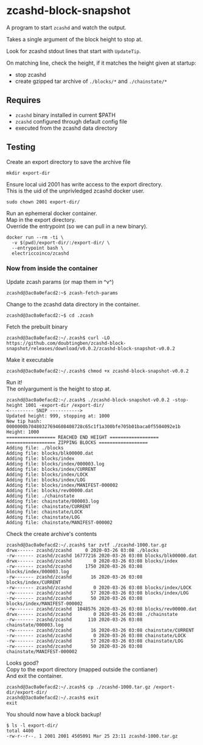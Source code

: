 # zcashd-block-snapshot

A program to start `zcashd` and watch the output.

Takes a single argument of the block height to stop at.

Look for zcashd stdout lines that start with `UpdateTip`.

On matching line, check the height, if it matches the height given at startup:
- stop zcashd
- create gzipped tar archive of `./blocks/*` and `./chainstate/*`

## Requires

- `zcashd` binary installed in current $PATH
- `zcashd` configured through default config file
- executed from the zcashd data directory

## Testing

Create an export directory to save the archive file
```
mkdir export-dir
```

Ensure local uid 2001 has write access to the export directory.  
This is the uid of the unprivledged zcashd docker user.
```
sudo chown 2001 export-dir/
```

Run an ephemeral docker container.  
Map in the export directory.  
Override the entrypoint (so we can pull in a new binary).  

```
docker run --rm -ti \
  -v $(pwd)/export-dir/:/export-dir/ \
  --entrypoint bash \
  electriccoinco/zcashd
```

### Now **from inside the container**  
Update zcash params (or map them in ^v^)

```
zcashd@3ac0a0efacd2:~$ zcash-fetch-params
```

Change to the zcashd data directory in the container.
```
zcashd@3ac0a0efacd2:~$ cd .zcash
```

Fetch the prebuilt binary
```
zcashd@3ac0a0efacd2:~/.zcash$ curl -LO https://github.com/doubtingben/zcashd-block-snapshot/releases/download/v0.0.2/zcashd-block-snapshot-v0.0.2
```

Make it executable
```
zcashd@3ac0a0efacd2:~/.zcash$ chmod +x zcashd-block-snapshot-v0.0.2
```

Run it!  
The onlyargument is the height to stop at.
```
zcashd@3ac0a0efacd2:~/.zcash$ ./zcashd-block-snapshot-v0.0.2 -stop-height 1001 -export-dir /export-dir/
<--------- SNIP ----------->
Updated height: 999, stopping at: 1000
New tip hash: 0000000b70480327694608408728c65c1f1a300bfe705b01baca0f5504092e1b Height: 1000
================== REACHED END HEIGHT ==================
================== ZIPPING BLOCKS ==================
Adding file: ./blocks
Adding file: blocks/blk00000.dat
Adding file: blocks/index
Adding file: blocks/index/000003.log
Adding file: blocks/index/CURRENT
Adding file: blocks/index/LOCK
Adding file: blocks/index/LOG
Adding file: blocks/index/MANIFEST-000002
Adding file: blocks/rev00000.dat
Adding file: ./chainstate
Adding file: chainstate/000003.log
Adding file: chainstate/CURRENT
Adding file: chainstate/LOCK
Adding file: chainstate/LOG
Adding file: chainstate/MANIFEST-000002
```

Check the create archive's contents
```
zcashd@3ac0a0efacd2:~/.zcash$ tar zvtf ./zcashd-1000.tar.gz 
drwx------ zcashd/zcashd     0 2020-03-26 03:08 ./blocks
-rw------- zcashd/zcashd 16777216 2020-03-26 03:08 blocks/blk00000.dat
drwx------ zcashd/zcashd        0 2020-03-26 03:08 blocks/index
-rw------- zcashd/zcashd     1750 2020-03-26 03:08 blocks/index/000003.log
-rw------- zcashd/zcashd       16 2020-03-26 03:08 blocks/index/CURRENT
-rw------- zcashd/zcashd        0 2020-03-26 03:08 blocks/index/LOCK
-rw------- zcashd/zcashd       57 2020-03-26 03:08 blocks/index/LOG
-rw------- zcashd/zcashd       50 2020-03-26 03:08 blocks/index/MANIFEST-000002
-rw------- zcashd/zcashd  1048576 2020-03-26 03:08 blocks/rev00000.dat
drwx------ zcashd/zcashd        0 2020-03-26 03:08 ./chainstate
-rw------- zcashd/zcashd      110 2020-03-26 03:08 chainstate/000003.log
-rw------- zcashd/zcashd       16 2020-03-26 03:08 chainstate/CURRENT
-rw------- zcashd/zcashd        0 2020-03-26 03:08 chainstate/LOCK
-rw------- zcashd/zcashd       57 2020-03-26 03:08 chainstate/LOG
-rw------- zcashd/zcashd       50 2020-03-26 03:08 chainstate/MANIFEST-000002
```

Looks good?  
Copy to the export directory (mapped outside the contianer)  
And exit the container.
```
zcashd@3ac0a0efacd2:~/.zcash$ cp ./zcashd-1000.tar.gz /export-dir/export-dir/
zcashd@3ac0a0efacd2:~/.zcash$ exit
exit
```

You should now have a block backup!
```
$ ls -l export-dir/
total 4400
-rw-r--r--. 1 2001 2001 4505091 Mar 25 23:11 zcashd-1000.tar.gz
```